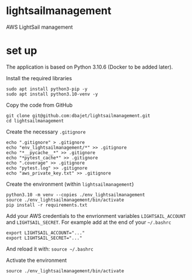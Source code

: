 # lightsailmanagement

AWS LightSail management


# set up
The application is based on Python 3.10.6 (Docker to be added later).

Install the required libraries
```
sudo apt install python3-pip -y 
sudo apt install python3.10-venv -y 
```

Copy the code from GitHub
```
git clone git@github.com:dbajet/lightsailmanagement.git
cd lightsailmanagement
```

Create the necessary `.gitignore`
```
echo ".gitignore" > .gitignore
echo "env_lightsailmanagement/*" >> .gitignore
echo "*__pycache__*" >> .gitignore
echo "*pytest_cache*" >> .gitignore
echo ".coverage" >> .gitignore
echo "pytest.log" >> .gitignore
echo "aws_private_key.txt" >> .gitignore

```

Create the environment (within `lightsailmanagement`)
```
python3.10 -m venv --copies ./env_lightsailmanagement
source ./env_lightsailmanagement/bin/activate
pip install -r requirements.txt
```
Add your AWS credentials to the envrionment variables `LIGHTSAIL_ACCOUNT` and `LIGHTSAIL_SECRET`.
For example add at the end of your `~/.bashrc`
```
export LIGHTSAIL_ACCOUNT="..."
export LIGHTSAIL_SECRET="..."
```
And reload it with: `source ~/.bashrc`


Activate the environment 
```
source ./env_lightsailmanagement/bin/activate
```

